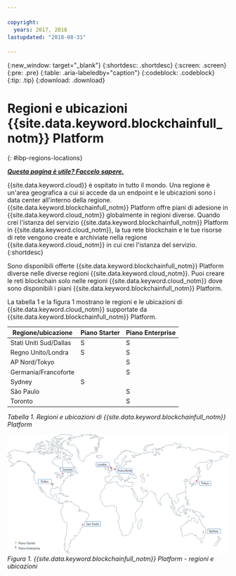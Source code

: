 ```yaml
---

copyright:
  years: 2017, 2018
lastupdated: "2018-08-31"

---
```


{:new_window: target="_blank"}
{:shortdesc: .shortdesc}
{:screen: .screen}
{:pre: .pre}
{:table: .aria-labeledby="caption"}
{:codeblock: .codeblock}
{:tip: .tip}
{:download: .download}


# Regioni e ubicazioni {{site.data.keyword.blockchainfull_notm}} Platform
{: #ibp-regions-locations}


***[Questa pagina è utile? Faccelo sapere.](https://www.surveygizmo.com/s3/4501493/IBM-Blockchain-Documentation)***


{{site.data.keyword.cloud}} è ospitato in tutto il mondo. Una regione è un'area geografica a cui si accede da un endpoint e le ubicazioni sono i data center all'interno della regione. {{site.data.keyword.blockchainfull_notm}} Platform offre piani di adesione in {{site.data.keyword.cloud_notm}} globalmente in regioni diverse. Quando crei l'istanza del servizio {{site.data.keyword.blockchainfull_notm}} Platform in {{site.data.keyword.cloud_notm}}, la tua rete blockchain e le tue risorse di rete vengono create e archiviate nella regione {{site.data.keyword.cloud_notm}} in cui crei l'istanza del servizio.
{:shortdesc}

Sono disponibili offerte {{site.data.keyword.blockchainfull_notm}} Platform diverse nelle diverse regioni {{site.data.keyword.cloud_notm}}. Puoi creare le reti blockchain solo nelle regioni {{site.data.keyword.cloud_notm}} dove sono disponibili i piani {{site.data.keyword.blockchainfull_notm}} Platform.

La tabella 1 e la figura 1 mostrano le regioni e le ubicazioni di {{site.data.keyword.cloud_notm}} supportate da {{site.data.keyword.blockchainfull_notm}} Platform.

| Regione/ubicazione | Piano Starter | Piano Enterprise |
|--------|----------|----------|
| Stati Uniti Sud/Dallas | S | S |
| Regno Unito/Londra | S | S |
| AP Nord/Tokyo |  | S |
| Germania/Francoforte |  | S |
| Sydney | S |  |
| São Paulo |  | S |
| Toronto |  | S |

_Tabella 1. Regioni e ubicazioni di {{site.data.keyword.blockchainfull_notm}} Platform_


![{{site.data.keyword.blockchainfull_notm}} Platform - regioni e ubicazioni](../images/ibp_regions.png "{{site.data.keyword.blockchainfull_notm}} Platform - regioni e ubicazioni")  
_Figura 1. {{site.data.keyword.blockchainfull_notm}} Platform - regioni e ubicazioni_
